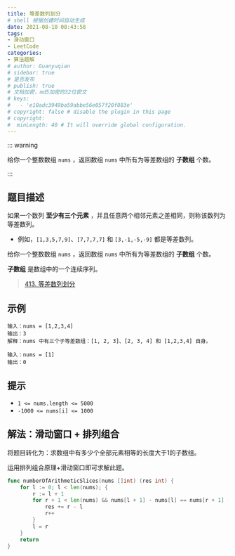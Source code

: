 ```yaml
---
title: 等差数列划分
# shell 根据创建时间自动生成
date: 2021-08-10 08:43:58
tags:
- 滑动窗口
- LeetCode
categories:
- 算法题解
# author: Guanyuqian
# sidebar: true
# 是否发布
# publish: true
# 文档加密，md5加密的32位密文
# keys:
# 	- 'e10adc3949ba59abbe56e057f20f883e'
# copyright: false # disable the plugin in this page 
# copyright:
#  minLength: 40 # It will override global configuration. 
---
```


::: warning

给你一个整数数组 `nums` ，返回数组 `nums` 中所有为等差数组的 **子数组** 个数。

:::

<!-- more -->

## 题目描述

如果一个数列 **至少有三个元素** ，并且任意两个相邻元素之差相同，则称该数列为等差数列。

- 例如，`[1,3,5,7,9]`、`[7,7,7,7]` 和 `[3,-1,-5,-9]` 都是等差数列。

给你一个整数数组 `nums` ，返回数组 `nums` 中所有为等差数组的 **子数组** 个数。

**子数组** 是数组中的一个连续序列。

> [413. 等差数列划分](https://leetcode-cn.com/problems/arithmetic-slices/)



## 示例

```
输入：nums = [1,2,3,4]
输出：3
解释：nums 中有三个子等差数组：[1, 2, 3]、[2, 3, 4] 和 [1,2,3,4] 自身。

输入：nums = [1]
输出：0
```



## 提示

- `1 <= nums.length <= 5000`
- `-1000 <= nums[i] <= 1000`

## 解法：滑动窗口 + 排列组合

将题目转化为：求数组中有多少个全部元素相等的长度大于1的子数组。

运用排列组合原理+滑动窗口即可求解此题。

```go
func numberOfArithmeticSlices(nums []int) (res int) {
    for l := 0; l < len(nums); {
        r := l + 1
        for r + 1 < len(nums) && nums[l + 1] - nums[l] == nums[r + 1] - nums[r] {
            res += r - l
            r++
        }
        l = r
    }
    return
}
```
